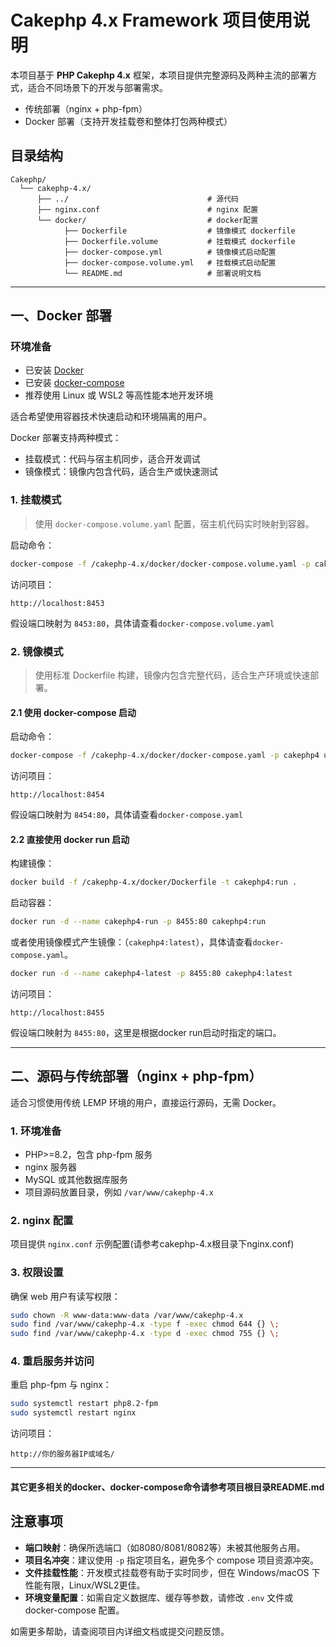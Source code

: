 # Cakephp 4.x Framework 项目使用说明

本项目基于 **PHP Cakephp 4.x** 框架，本项目提供完整源码及两种主流的部署方式，适合不同场景下的开发与部署需求。

- 传统部署（nginx + php-fpm）
- Docker 部署（支持开发挂载卷和整体打包两种模式）

## 目录结构

```text
Cakephp/
  └── cakephp-4.x/
      ├── ../                               # 源代码
      ├── nginx.conf                        # nginx 配置
      └── docker/                           # docker配置
            ├── Dockerfile                  # 镜像模式 dockerfile
            ├── Dockerfile.volume           # 挂载模式 dockerfile
            ├── docker-compose.yml          # 镜像模式启动配置
            ├── docker-compose.volume.yml   # 挂载模式启动配置
            └── README.md                   # 部署说明文档
```
---

## 一、Docker 部署

### 环境准备

- 已安装 [Docker](https://docs.docker.com/get-docker/)
- 已安装 [docker-compose](https://docs.docker.com/compose/install/)
- 推荐使用 Linux 或 WSL2 等高性能本地开发环境

适合希望使用容器技术快速启动和环境隔离的用户。

Docker 部署支持两种模式：

- 挂载模式：代码与宿主机同步，适合开发调试
- 镜像模式：镜像内包含代码，适合生产或快速测试

### 1. 挂载模式

> 使用 `docker-compose.volume.yaml` 配置，宿主机代码实时映射到容器。

启动命令：
```bash
docker-compose -f /cakephp-4.x/docker/docker-compose.volume.yaml -p cakephp4-volume up -d --build
```

访问项目：
```
http://localhost:8453
```
假设端口映射为 `8453:80`，具体请查看`docker-compose.volume.yaml`

### 2. 镜像模式

> 使用标准 Dockerfile 构建，镜像内包含完整代码，适合生产环境或快速部署。

#### 2.1 使用 docker-compose 启动

启动命令：
```bash
docker-compose -f /cakephp-4.x/docker/docker-compose.yaml -p cakephp4 up -d --build
```

访问项目：
```
http://localhost:8454
```
假设端口映射为 `8454:80`，具体请查看`docker-compose.yaml`

#### 2.2 直接使用 docker run 启动

构建镜像：
```bash
docker build -f /cakephp-4.x/docker/Dockerfile -t cakephp4:run .
```

启动容器：
```bash
docker run -d --name cakephp4-run -p 8455:80 cakephp4:run
```

或者使用镜像模式产生镜像：（`cakephp4:latest`），具体请查看`docker-compose.yaml`。

```bash
docker run -d --name cakephp4-latest -p 8455:80 cakephp4:latest
```

访问项目：
```
http://localhost:8455
```
假设端口映射为 `8455:80`，这里是根据docker run启动时指定的端口。

---

## 二、源码与传统部署（nginx + php-fpm）

适合习惯使用传统 LEMP 环境的用户，直接运行源码，无需 Docker。

### 1. 环境准备

- PHP>=8.2，包含 php-fpm 服务
- nginx 服务器
- MySQL 或其他数据库服务
- 项目源码放置目录，例如 `/var/www/cakephp-4.x`

### 2. nginx 配置

项目提供 `nginx.conf` 示例配置(请参考cakephp-4.x根目录下nginx.conf)

### 3. 权限设置

确保 web 用户有读写权限：
```bash
sudo chown -R www-data:www-data /var/www/cakephp-4.x
sudo find /var/www/cakephp-4.x -type f -exec chmod 644 {} \;
sudo find /var/www/cakephp-4.x -type d -exec chmod 755 {} \;
```

### 4. 重启服务并访问

重启 php-fpm 与 nginx：
```bash
sudo systemctl restart php8.2-fpm
sudo systemctl restart nginx
```

访问项目：
```
http://你的服务器IP或域名/
```

---

#### 其它更多相关的docker、docker-compose命令请参考项目根目录README.md

## 注意事项

- **端口映射**：确保所选端口（如8080/8081/8082等）未被其他服务占用。
- **项目名冲突**：建议使用 `-p` 指定项目名，避免多个 compose 项目资源冲突。
- **文件挂载性能**：开发模式挂载卷有助于实时同步，但在 Windows/macOS 下性能有限，Linux/WSL2更佳。
- **环境变量配置**：如需自定义数据库、缓存等参数，请修改 `.env` 文件或 docker-compose 配置。

如需更多帮助，请查阅项目内详细文档或提交问题反馈。
